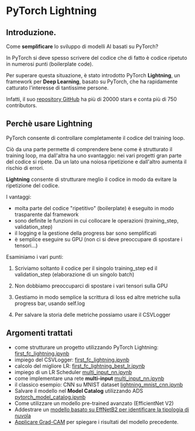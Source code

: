 # PyTorch Lightning

## Introduzione.
Come **semplificare** lo sviluppo di modelli AI basati su PyTorch?

In PyTorch si deve spesso scrivere del codice che di fatto è codice ripetuto in numerosi punti (boilerplate code).

Per superare questa situazione, è stato introdotto PyTorch **Lightning**, un framework per **Deep Learning**, basato su PyTorch, che ha rapidamente catturato l'interesse di tantissime persone. 

Infatti, il suo [repository GitHub](https://github.com/Lightning-AI/lightning) ha più di 20000 stars e conta più di 750 contributors.

## Perchè usare Lightning
PyTorch consente di controllare completamente il codice del training loop. 

Ciò da una parte permette di comprendere bene come è strutturato il training loop, ma dall'altra ha uno svantaggio: nei vari progetti gran parte del codice si ripete. Da un lato una noiosa ripetizione e dall'altro aumenta il rischio di errori.

**Lightning** consente di strutturare meglio il codice in modo da evitare la ripetizione del codice.

I vantaggi:
* molta parte del codice "ripetitivo" (boilerplate) è eseguito in modo trasparente dal framework
* sono definite le funzioni in cui collocare le operazioni (training_step, validation_step)
* il logging e la gestione della progress bar sono semplificati
* è semplice eseguire su GPU (non ci si deve preoccupare di spostare i tensori...)

Esaminiamo i vari punti:

1. Scriviamo soltanto il codice per il singolo training_step ed il validation_step (elaborazione di un singolo batch)

2. Non dobbiamo preoccuparci di spostare i vari tensori sulla GPU

3. Gestiamo in modo semplice la scrittura di loss ed altre metriche sulla progress bar, usando self.log

4. Per salvare la storia delle metriche possiamo usare il CSVLogger


## Argomenti trattati
* come strutturare un progetto utilizzando PyTorch Lightning: [first_fc_lightning.ipynb](./first_fc_lightning.ipynb)
* impiego del CSVLogger: [first_fc_lightning.ipynb](./first_fc_lightning.ipynb) 
* calcolo del migliore LR: [first_fc_lightning_best_lr.ipynb](./first_fc_lightning_best_lr.ipynb)
* impiego di un LR Scheduler [multi_input_nn.ipynb](./multi_input_nn.ipynb)
* come implementare una rete **multi-input** [multi_input_nn.ipynb](./multi_input_nn.ipynb)
* il classico esempio: CNN su MNIST dataset [lightning_mnist_cnn.ipynb](./lightning_mnist_cnn.ipynb)
* Salvare il modello nel **Model Catalog** utilizzando ADS [pytorch_model_catalog.ipynb](./pytorch_model_catalog.ipynb)
* Come utilizzare un modello pre-trained avanzato (EfficientNet V2)
* Addestrare un [modello basato su EffNetB2 per identificare la tipologia di nuvola](https://github.com/luigisaetta/pytorch-on-oci/blob/main/ch-04/train_clouds_lightning_b2.ipynb)
* [Applicare Grad-CAM](https://github.com/luigisaetta/pytorch-on-oci/blob/main/ch-04/grad_cam_clouds.ipynb) per spiegare i risultati del modello precedente.









